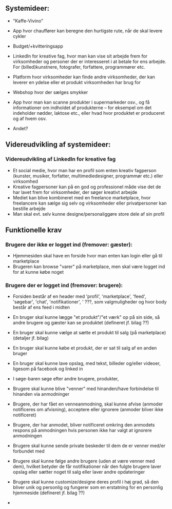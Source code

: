 
## Systemideer:

- ”Kaffe-Vivino”

- App hvor chauffører kan beregne den hurtigste rute, når de skal levere cykler 

- Budget/+kvitteringsapp

- LinkedIn for kreative fag, hvor man kan vise sit arbejde frem for virksomheder og personer der er interesseret i at betale for ens arbejde. For (billed)kunstnere, fotografer, forfattere, programmører etc.

- Platform hvor virksomheder kan finde andre virksomheder, der kan leverer en ydelse eller et produkt virksomheden har brug for

- Webshop hvor der sælges smykker

- App hvor man kan scanne produkter i supermarkeder osv., og få informationer om indholdet af produkterne – for eksempel om det indeholder nødder, laktose etc., eller hvad hvor produktet er produceret og af hvem osv.

- Andet?


## Videreudvikling af systemideer:

### Videreudvikling af LinkedIn for kreative fag

- Et social medie, hvor man har en profil som enten kreativ fagperson (kunster, musiker, forfatter, multimediedesigner, programmør etc.) eller virksomhed
- Kreative fagpersoner kan på en god og professionel måde vise det de har lavet frem for virksomheder, der søger kreativt arbejde
- Mediet kan blive kombineret med en freelance marketplace, hvor freelancere kan sælge sig selv og virksomheder eller privatpersoner kan bestille arbejde
- Man skal evt. selv kunne designe/personaliggøre store dele af sin profil


## Funktionelle krav

### Brugere der ikke er logget ind (fremover: gæster):
- Hjemmesiden skal have en forside hvor man enten kan login eller gå til marketplace
- Brugeren kan browse "varer" på marketplace, men skal være logget ind for at kunne købe noget

### Brugere der er logget ind (fremover: brugere):
- Forsiden består af en header med 'profil', 'marketplace', 'feed', 'søgebar', 'chat', 'notifikationer', ' ???, som valgmuligheder og hvor body består af ens feed i midten 

- En bruger skal kunne lægge "et produkt"/"et værk" op på sin side, så andre brugere og gæster kan se produktet (defineret jf. bilag ??)
- En bruger skal kunne vælge at sætte et produkt til salg (på marketplace) (detaljer jf. bilag)
- En bruger skal kunne købe et produkt, der er sat til salg af en anden bruger
- En bruger skal kunne lave opslag, med tekst, billeder og/eller videoer, ligesom på facebook og linked in

- I søge-baren søge efter andre brugere, produkter, 
  
- Brugere skal kunne blive "venner" med hinanden/have forbindelse til hinanden via anmodninger
- Brugere, der har fået en venneanmodning, skal kunne afvise (anmoder notificeres om afvisning), acceptere eller ignorere (anmoder bliver ikke notificeret)
- Brugere, der har anmodet, bliver notificeret omkring den anmodets respons på anmodningen hvis personen ikke har valgt at ignorere anmodningen
  
- Brugere skal kunne sende private beskeder til dem de er venner med/er forbundet med
- Brugere skal kunne følge andre brugere (uden at være venner med dem), hvilket betyder de får notifikationer når den fulgte brugere laver opslag eller sætter noget til salg eller laver andre opdateringer
- Brugere skal kunne customize/designe deres profil i høj grad, så den bliver unik og personlig og fungerer som en erstatning for en personlig hjemmeside (defineret jf. bilag ??)
-  
  


